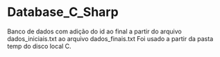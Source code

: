 # Database_C_Sharp
Banco de dados com adição do id ao final a partir do arquivo dados_iniciais.txt ao arquivo dados_finais.txt
Foi usado a partir da pasta temp do disco local C.
